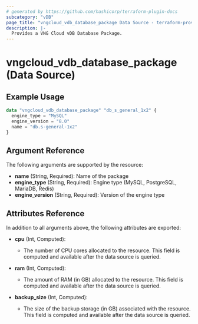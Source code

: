 ```yaml
---
# generated by https://github.com/hashicorp/terraform-plugin-docs
subcategory: "vDB"
page_title: "vngcloud_vdb_database_package Data Source - terraform-provider-vngcloud"
description: |-
  Provides a VNG Cloud vDB Database Package.
---
```


# vngcloud_vdb_database_package (Data Source)



## Example Usage

```terraform
data "vngcloud_vdb_database_package" "db_s_general_1x2" {
  engine_type = "MySQL"
  engine_version = "8.0"
  name = "db.s-general-1x2"
}
```

## Argument Reference

The following arguments are supported by the resource:

- **name** (String, Required): Name of the package
- **engine_type** (String, Required): Engine type (MySQL, PostgreSQL, MariaDB, Redis)
- **engine_version** (String, Required): Version of the engine type


## Attributes Reference

In addition to all arguments above, the following attributes are exported:

- **cpu** (Int, Computed):
    - The number of CPU cores allocated to the resource. This field is computed and available after the data source is queried.

- **ram** (Int, Computed):
    - The amount of RAM (in GB) allocated to the resource. This field is computed and available after the data source is queried.

- **backup_size** (Int, Computed):
    - The size of the backup storage (in GB) associated with the resource. This field is computed and available after the data source is queried.



